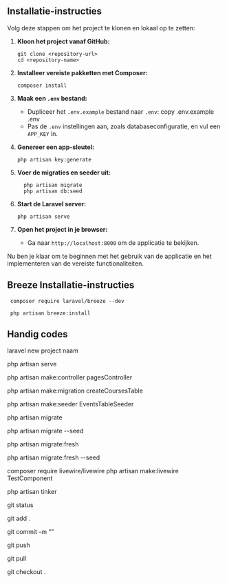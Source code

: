 ## Installatie-instructies

Volg deze stappen om het project te klonen en lokaal op te zetten:

1. **Kloon het project vanaf GitHub:**
   ```
   git clone <repository-url>
   cd <repository-name>
   ```

3. **Installeer vereiste pakketten met Composer:**
   ```
   composer install
   ```

4. **Maak een `.env` bestand:**
   - Dupliceer het `.env.example` bestand naar `.env`:
     copy .env.example .env
   - Pas de `.env` instellingen aan, zoals databaseconfiguratie, en vul een `APP_KEY` in.

5. **Genereer een app-sleutel:**
   ```
   php artisan key:generate
   ```

6. **Voer de migraties en seeder uit:**
   ```
     php artisan migrate
     php artisan db:seed
   ```

7. **Start de Laravel server:**
   ```
   php artisan serve
   ```
   
8. **Open het project in je browser:**
   - Ga naar `http://localhost:8000` om de applicatie te bekijken.

Nu ben je klaar om te beginnen met het gebruik van de applicatie en het implementeren van de vereiste functionaliteiten.

## Breeze Installatie-instructies

   ```
    composer require laravel/breeze --dev
   ```
   ```
    php artisan breeze:install
   ```

## Handig codes

laravel new project naam

php artisan serve

php artisan make:controller pagesController

php artisan make:migration createCoursesTable

php artisan make:seeder EventsTableSeeder

php artisan migrate

php artisan migrate --seed

php artisan migrate:fresh

php artisan migrate:fresh --seed

composer require livewire/livewire
php artisan make:livewire TestComponent

php artisan tinker

git status

git add .

git commit -m “”

git push 

git pull

git checkout . 
